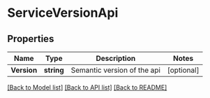 # ServiceVersionApi

## Properties
Name | Type | Description | Notes
------------ | ------------- | ------------- | -------------
**Version** | **string** | Semantic version of the api | [optional] 

[[Back to Model list]](../README.md#documentation-for-models) [[Back to API list]](../README.md#documentation-for-api-endpoints) [[Back to README]](../README.md)


